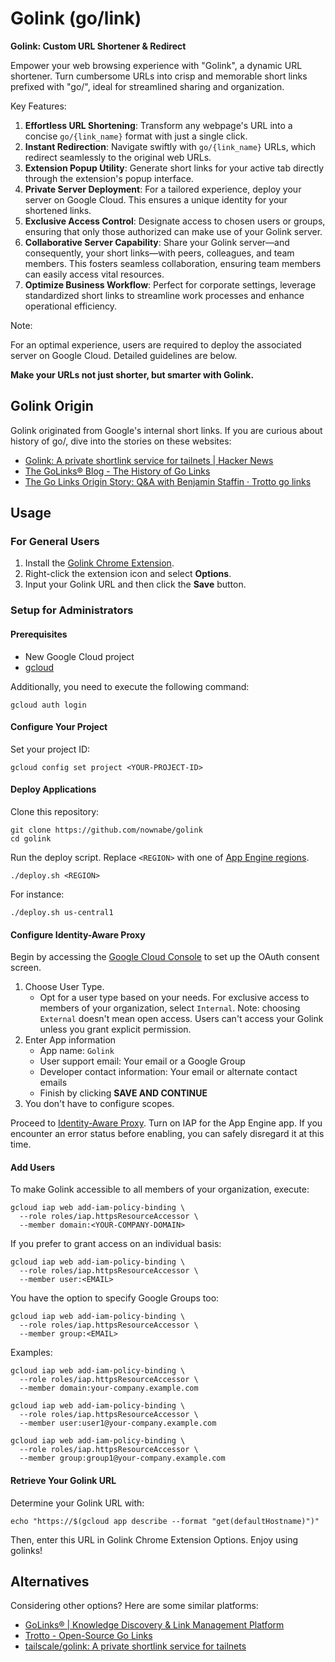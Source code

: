 # Golink (go/link)

**Golink: Custom URL Shortener & Redirect**

Empower your web browsing experience with "Golink", a dynamic URL shortener. Turn cumbersome URLs into crisp and memorable short links prefixed with "go/", ideal for streamlined sharing and organization.

Key Features:

1. **Effortless URL Shortening**: Transform any webpage's URL into a concise `go/{link_name}` format with just a single click.
2. **Instant Redirection**: Navigate swiftly with `go/{link_name}` URLs, which redirect seamlessly to the original web URLs.
3. **Extension Popup Utility**: Generate short links for your active tab directly through the extension's popup interface.
4. **Private Server Deployment**: For a tailored experience, deploy your server on Google Cloud. This ensures a unique identity for your shortened links.
5. **Exclusive Access Control**: Designate access to chosen users or groups, ensuring that only those authorized can make use of your Golink server.
6. **Collaborative Server Capability**: Share your Golink server—and consequently, your short links—with peers, colleagues, and team members. This fosters seamless collaboration, ensuring team members can easily access vital resources.
7. **Optimize Business Workflow**: Perfect for corporate settings, leverage standardized short links to streamline work processes and enhance operational efficiency.

Note:

For an optimal experience, users are required to deploy the associated server on Google Cloud. Detailed guidelines are below.

**Make your URLs not just shorter, but smarter with Golink.**

## Golink Origin

Golink originated from Google's internal short links.
If you are curious about history of go/, dive into the stories on these websites:

- [Golink: A private shortlink service for tailnets | Hacker News](https://news.ycombinator.com/item?id=33978767)
- [The GoLinks® Blog - The History of Go Links](https://www.golinks.com/blog/go-links-history/)
- [The Go Links Origin Story: Q&A with Benjamin Staffin · Trotto go links](https://www.trot.to/blog/2020/07/09/go-links-origin-story)

## Usage

### For General Users

1. Install the [Golink Chrome Extension](https://chrome.google.com/webstore/detail/golink/clecngohjeflemkblbfdfbjkjnigbjok).
2. Right-click the extension icon and select **Options**.
3. Input your Golink URL and then click the **Save** button.

### Setup for Administrators

#### Prerequisites

- New Google Cloud project
- [gcloud](https://cloud.google.com/sdk/docs/install)

Additionally, you need to execute the following command:

```shell
gcloud auth login
```

#### Configure Your Project

Set your project ID:

```shell
gcloud config set project <YOUR-PROJECT-ID>
```

#### Deploy Applications

Clone this repository:

```shell
git clone https://github.com/nownabe/golink
cd golink
```

Run the deploy script. Replace `<REGION>` with one of [App Engine regions](https://cloud.google.com/about/locations#region).

```shell
./deploy.sh <REGION>
```

For instance:

```shell
./deploy.sh us-central1
```

#### Configure Identity-Aware Proxy

Begin by accessing the [Google Cloud Console](https://console.cloud.google.com/apis/credentials/consent) to set up the OAuth consent screen.

1. Choose User Type.
   - Opt for a user type based on your needs.
     For exclusive access to members of your organization, select `Internal`.
     Note: choosing `External` doesn't mean open access.
     Users can't access your Golink unless you grant explicit permission.
2. Enter App information
   - App name: `Golink`
   - User support email: Your email or a Google Group
   - Developer contact information: Your email or alternate contact emails
   - Finish by clicking **SAVE AND CONTINUE**
3. You don't have to configure scopes.

Proceed to [Identity-Aware Proxy](https://console.cloud.google.com/security/iap).
Turn on IAP for the App Engine app.
If you encounter an error status before enabling, you can safely disregard it at this time.

#### Add Users

To make Golink accessible to all members of your organization, execute:

```shell
gcloud iap web add-iam-policy-binding \
  --role roles/iap.httpsResourceAccessor \
  --member domain:<YOUR-COMPANY-DOMAIN>
```

If you prefer to grant access on an individual basis:

```shell
gcloud iap web add-iam-policy-binding \
  --role roles/iap.httpsResourceAccessor \
  --member user:<EMAIL>
```

You have the option to specify Google Groups too:

```shell
gcloud iap web add-iam-policy-binding \
  --role roles/iap.httpsResourceAccessor \
  --member group:<EMAIL>
```

Examples:

```shell
gcloud iap web add-iam-policy-binding \
  --role roles/iap.httpsResourceAccessor \
  --member domain:your-company.example.com

gcloud iap web add-iam-policy-binding \
  --role roles/iap.httpsResourceAccessor \
  --member user:user1@your-company.example.com

gcloud iap web add-iam-policy-binding \
  --role roles/iap.httpsResourceAccessor \
  --member group:group1@your-company.example.com
```

#### Retrieve Your Golink URL

Determine your Golink URL with:

```shell
echo "https://$(gcloud app describe --format "get(defaultHostname)")"
```

Then, enter this URL in Golink Chrome Extension Options. Enjoy using golinks!

## Alternatives

Considering other options? Here are some similar platforms:

- [GoLinks® | Knowledge Discovery & Link Management Platform](https://www.golinks.io/)
- [Trotto - Open-Source Go Links](https://www.trot.to/)
- [tailscale/golink: A private shortlink service for tailnets](https://github.com/tailscale/golink)
